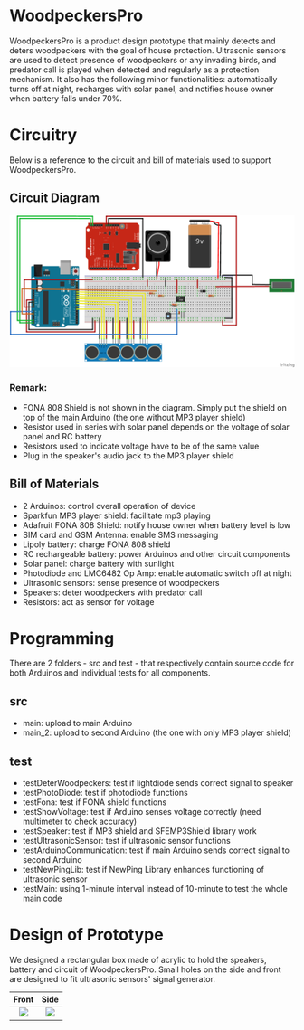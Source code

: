 # WoodpeckersPro
WoodpeckersPro is a product design prototype that mainly detects and deters woodpeckers with the goal of house protection. Ultrasonic sensors are used to detect presence of woodpeckers or any invading birds, and predator call is played when detected and regularly as a protection mechanism.
It also has the following minor functionalities: automatically turns off at night, recharges with solar panel, and notifies house owner when battery falls under 70%.

# Circuitry
Below is a reference to the circuit and bill of materials used to support WoodpeckersPro.
## Circuit Diagram
![alt text](https://github.com/ellenlowing/woodpeckersPro/blob/master/assets/EK210%20Woodpecker%20circuit.png)
### Remark:
- FONA 808 Shield is not shown in the diagram. Simply put the shield on top of the main Arduino (the one without MP3 player shield) 
- Resistor used in series with solar panel depends on the voltage of solar panel and RC battery
- Resistors used to indicate voltage have to be of the same value
- Plug in the speaker's audio jack to the MP3 player shield
## Bill of Materials
- 2 Arduinos: control overall operation of device
- Sparkfun MP3 player shield: facilitate mp3 playing
- Adafruit FONA 808 Shield: notify house owner when battery level is low
- SIM card and GSM Antenna: enable SMS messaging
- Lipoly battery: charge FONA 808 shield
- RC rechargeable battery: power Arduinos and other circuit components
- Solar panel: charge battery with sunlight
- Photodiode and LMC6482 Op Amp: enable automatic switch off at night
- Ultrasonic sensors: sense presence of woodpeckers
- Speakers: deter woodpeckers with predator call
- Resistors: act as sensor for voltage

# Programming
There are 2 folders - src and test - that respectively contain source code for both Arduinos and individual tests for all components. 
## src
- main: upload to main Arduino
- main_2: upload to second Arduino (the one with only MP3 player shield)
## test
- testDeterWoodpeckers: test if lightdiode sends correct signal to speaker
- testPhotoDiode: test if photodiode functions
- testFona: test if FONA shield functions
- testShowVoltage: test if Arduino senses voltage correctly (need multimeter to check accuracy)
- testSpeaker: test if MP3 shield and SFEMP3Shield library work
- testUltrasonicSensor: test if ultrasonic sensor functions
- testArduinoCommunication: test if main Arduino sends correct signal to second Arduino
- testNewPingLib: test if NewPing Library enhances functioning of ultrasonic sensor
- testMain: using 1-minute interval instead of 10-minute to test the whole main code

# Design of Prototype
We designed a rectangular box made of acrylic to hold the speakers, battery and circuit of WoodpeckersPro. Small holes on the side and front are designed to fit ultrasonic sensors' signal generator.

Front                    | Side
:-----------------------:|:-----------------------:
![](https://...front.jpg)|![](https://...side.jpg)
